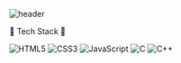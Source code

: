 
<!--
**dltkdals224/dltkdals224** is a ✨ _special_ ✨ repository because its `README.md` (this file) appears on your GitHub profile.

Here are some ideas to get you started:

- 🔭 I’m currently working on ...
- 🌱 I’m currently learning ...
- 👯 I’m looking to collaborate on ...
- 🤔 I’m looking for help with ...
- 💬 Ask me about ...
- 📫 How to reach me: ...
- 😄 Pronouns: ...
- ⚡ Fun fact: ...
-->

<!-- ![Anurag's GitHub stats](https://github-readme-stats.vercel.app/api?username=dltkdals224&show_icons=true&theme=radical) -->
<!--https://github.com/anuraghazra/github-readme-stats/blob/master/themes/README.md 에서 모든정보 확인 가능-->

![header](https://capsule-render.vercel.app/api?type=waving&color=gradient&height=250&section=header&text=Sangmin&fontSize=40)

🌱 Tech Stack 🌱
<p>
<img alt="HTML5" src ="https://img.shields.io/badge/HTML5-E34F26?&style=plastic&logo=HTML5&logoColor=white"/>
<img alt="CSS3" src ="https://img.shields.io/badge/CSS3-1572B6?&style=plastic&logo=CSS3&logoColor=white"/>
<img alt="JavaScript" src ="https://img.shields.io/badge/JavaScript-F7DF1E?&style=plastic&logo=JavaScript&logoColor=white"/>
<img alt="C" src ="https://img.shields.io/badge/C-A8B9CC?&style=plastic&logo=C&logoColor=white"/>
<img alt="C++" src ="https://img.shields.io/badge/C++-00599C?&style=plastic&logo=C++&logoColor=white"/>
</p>

